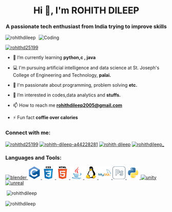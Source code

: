 <h1 align="center">Hi 👋, I'm ROHITH DILEEP</h1>
<h3 align="center">A passionate tech enthusiast from India trying to improve skills</h3>
<img align="right" alt="Coding" width="400" src="https://img.freepik.com/free-vector/cute-man-working-laptop-with-coffee-cartoon-vector-icon-illustration-people-technology-icon-concept-isolated-premium-vector-flat-cartoon-style_138676-3869.jpg">

<p align="left"> <img src="https://komarev.com/ghpvc/?username=rohithdileep&label=Profile%20views&color=0e75b6&style=flat" alt="rohithdileep" /> </p>


<p align="left"> <a href="https://twitter.com/rohithd25199" target="blank"><img src="https://img.shields.io/twitter/follow/rohithd25199?logo=twitter&style=for-the-badge" alt="rohithd25199" /></a> </p>

- 🌱 I’m currently learning **python,c , java**

- 💻 I'm pursuing artificial intelligence and data science at St. Joseph's College of Engineering and Technology, **palai.**

- 🤖 I'm passionate about programming, problem solving **etc.**

- 👀 I’m interested in codes,data analytics and **stuffs.**

- 📫 How to reach me **rohithdileep2005@gmail.com**

- ⚡ Fun fact **coffie over calories**

<h3 align="left">Connect with me:</h3>
<p align="left">
<a href="https://twitter.com/rohithd25199" target="blank"><img align="center" src="https://raw.githubusercontent.com/rahuldkjain/github-profile-readme-generator/master/src/images/icons/Social/twitter.svg" alt="rohithd25199" height="30" width="40" /></a>
<a href="https://linkedin.com/in/rohith-dileep-a44228281" target="blank"><img align="center" src="https://raw.githubusercontent.com/rahuldkjain/github-profile-readme-generator/master/src/images/icons/Social/linked-in-alt.svg" alt="rohith-dileep-a44228281" height="30" width="40" /></a>
<a href="https://fb.com/rohith dileep" target="blank"><img align="center" src="https://raw.githubusercontent.com/rahuldkjain/github-profile-readme-generator/master/src/images/icons/Social/facebook.svg" alt="rohith dileep" height="30" width="40" /></a>
<a href="https://instagram.com/rohithdileep_" target="blank"><img align="center" src="https://raw.githubusercontent.com/rahuldkjain/github-profile-readme-generator/master/src/images/icons/Social/instagram.svg" alt="rohithdileep_" height="30" width="40" /></a>
</p>

<h3 align="left">Languages and Tools:</h3>
<p align="left"> <a href="https://www.blender.org/" target="_blank" rel="noreferrer"> <img src="https://download.blender.org/branding/community/blender_community_badge_white.svg" alt="blender" width="40" height="40"/> </a> <a href="https://www.cprogramming.com/" target="_blank" rel="noreferrer"> <img src="https://raw.githubusercontent.com/devicons/devicon/master/icons/c/c-original.svg" alt="c" width="40" height="40"/> </a> <a href="https://www.w3schools.com/css/" target="_blank" rel="noreferrer"> <img src="https://raw.githubusercontent.com/devicons/devicon/master/icons/css3/css3-original-wordmark.svg" alt="css3" width="40" height="40"/> </a> <a href="https://www.w3.org/html/" target="_blank" rel="noreferrer"> <img src="https://raw.githubusercontent.com/devicons/devicon/master/icons/html5/html5-original-wordmark.svg" alt="html5" width="40" height="40"/> </a> <a href="https://www.java.com" target="_blank" rel="noreferrer"> <img src="https://raw.githubusercontent.com/devicons/devicon/master/icons/java/java-original.svg" alt="java" width="40" height="40"/> </a> <a href="https://www.linux.org/" target="_blank" rel="noreferrer"> <img src="https://raw.githubusercontent.com/devicons/devicon/master/icons/linux/linux-original.svg" alt="linux" width="40" height="40"/> </a> <a href="https://www.mysql.com/" target="_blank" rel="noreferrer"> <img src="https://raw.githubusercontent.com/devicons/devicon/master/icons/mysql/mysql-original-wordmark.svg" alt="mysql" width="40" height="40"/> </a> <a href="https://www.photoshop.com/en" target="_blank" rel="noreferrer"> <img src="https://raw.githubusercontent.com/devicons/devicon/master/icons/photoshop/photoshop-line.svg" alt="photoshop" width="40" height="40"/> </a> <a href="https://www.python.org" target="_blank" rel="noreferrer"> <img src="https://raw.githubusercontent.com/devicons/devicon/master/icons/python/python-original.svg" alt="python" width="40" height="40"/> </a> <a href="https://unity.com/" target="_blank" rel="noreferrer"> <img src="https://www.vectorlogo.zone/logos/unity3d/unity3d-icon.svg" alt="unity" width="40" height="40"/> </a> <a href="https://unrealengine.com/" target="_blank" rel="noreferrer"> <img src="https://raw.githubusercontent.com/kenangundogan/fontisto/036b7eca71aab1bef8e6a0518f7329f13ed62f6b/icons/svg/brand/unreal-engine.svg" alt="unreal" width="40" height="40"/> </a> </p>

<p>&nbsp;<img align="center" src="https://github-readme-stats.vercel.app/api?username=rohithdileep&show_icons=true&locale=en" alt="rohithdileep" /></p>

<p><img align="center" src="https://github-readme-streak-stats.herokuapp.com/?user=rohithdileep&" alt="rohithdileep" /></p>
